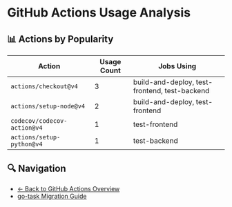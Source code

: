# GitHub Actions Usage Analysis

## 📊 Actions by Popularity

| Action | Usage Count | Jobs Using |
|--------|-------------|------------|
| `actions/checkout@v4` | 3 | build-and-deploy, test-frontend, test-backend |
| `actions/setup-node@v4` | 2 | build-and-deploy, test-frontend |
| `codecov/codecov-action@v4` | 1 | test-frontend |
| `actions/setup-python@v4` | 1 | test-backend |

## 🔍 Navigation

- [← Back to GitHub Actions Overview](../README.md)
- [go-task Migration Guide](go-task-migration.md)
